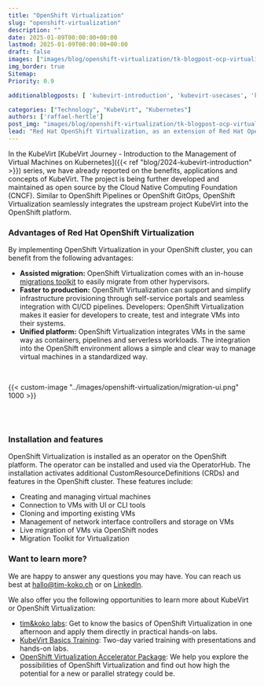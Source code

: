```yaml
---
title: "OpenShift Virtualization"
slug: "openshift-virtualization"
description: ""
date: 2025-01-09T00:00:00+00:00
lastmod: 2025-01-09T00:00:00+00:00
draft: false
images: ["images/blog/openshift-virtualization/tk-blogpost-ocp-virtualization-some.jpg"]
img_border: true
Sitemap:
Priority: 0.9

additionalblogposts: [ 'kubevirt-introduction', 'kubevirt-usecases', 'kubevirt-training' ]

categories: ["Technology", "KubeVirt", "Kubernetes"]
authors: ['raffael-hertle']
post_img: "images/blog/openshift-virtualization/tk-blogpost-ocp-virtualization.jpg"
lead: "Red Hat OpenShift Virtualization, as an extension of Red Hat OpenShift, offers a way to easily and efficiently integrate virtual machines into your existing OpenShift environment in a standardized way. It allows traditional virtualization solutions and the cloud native world to be merged into a reliable, consistent and standardized hybrid cloud application platform."
---
```


In the KubeVirt [KubeVirt Journey - Introduction to the Management of Virtual Machines on Kubernetes]({{< ref "blog/2024-kubevirt-introduction" >}}) series, we have already reported on the benefits, applications and concepts of KubeVirt. The project is being further developed and maintained as open source by the Cloud Native Computing Foundation (CNCF). Similar to OpenShift Pipelines or OpenShift GitOps, OpenShift Virtualization seamlessly integrates the upstream project KubeVirt into the OpenShift platform.

### Advantages of Red Hat OpenShift Virtualization

By implementing OpenShift Virtualization in your OpenShift cluster, you can benefit from the following advantages:

* **Assisted migration:** OpenShift Virtualization comes with an in-house [migrations toolkit](https://developers.redhat.com/products/mtv/overview) to easily migrate from other hypervisors.
* **Faster to production:** OpenShift Virtualization can support and simplify infrastructure provisioning through self-service portals and seamless integration with CI/CD pipelines. Developers: OpenShift Virtualization makes it easier for developers to create, test and integrate VMs into their systems.
* **Unified platform:** OpenShift Virtualization integrates VMs in the same way as containers, pipelines and serverless workloads. The integration into the OpenShift environment allows a simple and clear way to manage virtual machines in a standardized way.

<br/>

{{< custom-image "../images/openshift-virtualization/migration-ui.png" 1000 >}}

<br/><br/>

### Installation and features

OpenShift Virtualization is installed as an operator on the OpenShift platform. The operator can be installed and used via the OperatorHub. The installation activates additional CustomResourceDefinitions (CRDs) and features in the OpenShift cluster.
These features include:

* Creating and managing virtual machines
* Connection to VMs with UI or CLI tools
* Cloning and importing existing VMs
* Management of network interface controllers and storage on VMs
* Live migration of VMs via OpenShift nodes
* Migration Toolkit for Virtualization

### Want to learn more?

We are happy to answer any questions you may have. You can reach us best at [hallo@tim-koko.ch](mailto:hallo@tim-koko.ch)&nbsp;or on [LinkedIn](https://www.linkedin.com/company/tim-koko).

We also offer you the following opportunities to learn more about KubeVirt or OpenShift Virtualization:

* [tim&koko labs](https://tim-koko.ch/en/labs/): Get to know the basics of OpenShift Virtualization in one afternoon and apply them directly in practical hands-on labs.
* [KubeVirt Basics Training](https://acend.ch/en/trainings/kubevirt/): Two-day varied training with presentations and hands-on labs.
* [OpenShift Virtualization Accelerator Package](https://tim-koko.ch/en/services/openshift-virtualization-accelerator/): We help you explore the possibilities of OpenShift Virtualization and find out how high the potential for a new or parallel strategy could be.
